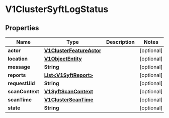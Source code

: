 # V1ClusterSyftLogStatus

## Properties
Name | Type | Description | Notes
------------ | ------------- | ------------- | -------------
**actor** | [**V1ClusterFeatureActor**](V1ClusterFeatureActor.md) |  |  [optional]
**location** | [**V1ObjectEntity**](V1ObjectEntity.md) |  |  [optional]
**message** | **String** |  |  [optional]
**reports** | [**List&lt;V1SyftReport&gt;**](V1SyftReport.md) |  |  [optional]
**requestUid** | **String** |  |  [optional]
**scanContext** | [**V1SyftScanContext**](V1SyftScanContext.md) |  |  [optional]
**scanTime** | [**V1ClusterScanTime**](V1ClusterScanTime.md) |  |  [optional]
**state** | **String** |  |  [optional]
